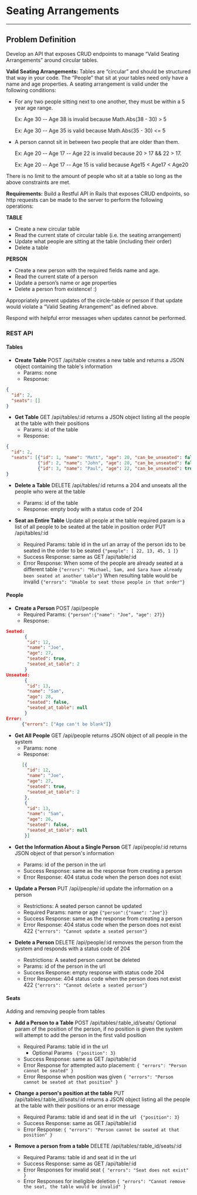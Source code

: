 # **Seating Arrangements**
--------------
## **Problem Definition**

Develop an API that exposes CRUD endpoints to manage “Valid Seating Arrangements” around circular tables.

**Valid Seating Arrangements:**
Tables are “circular” and should be structured that way in your code.
The “People” that sit at your tables need only have a name and age properties.
A seating arrangement is valid under the following conditions:

* For any two people sitting next to one another, they must be within a 5 year age range.

  Ex: Age 30 -- Age 38 is invalid because Math.Abs(38 - 30) > 5

  Ex: Age 30 -- Age 35 is valid because Math.Abs(35 - 30) <= 5

* A person cannot sit in between two people that are older than them.

  Ex: Age 20 -- Age 17 -- Age 22 is invalid because 20 > 17 && 22 > 17.
  
  Ex: Age 20 -- Age 17 -- Age 15 is valid because Age15 < Age17 < Age20


There is no limit to the amount of people who sit at a table so long as the above constraints are met.

**Requirements:**
Build a Restful API in Rails that exposes CRUD endpoints, so http requests can be made to the server to perform the following operations:

**TABLE**

* Create a new circular table
* Read the current state of circular table (i.e. the seating arrangement)
* Update what people are sitting at the table (including their order)
* Delete a table

**PERSON**

* Create a new person with the required fields name and age.
* Read the current state of a person
* Update a person’s name or age properties
* Delete a person from existence! :)

Appropriately prevent updates of the circle-table or person if that update would violate a “Valid Seating Arrangement” as defined above.

Respond with helpful error messages when updates cannot be performed.


### **REST API**

#### **Tables**

* **Create Table**
  POST /api/table
  creates a new table and returns a JSON object containing the table's information
  * Params:
    none
  * Response:
```json
{
  "id": 2,
  "seats": []
}
```
* **Get Table**
GET /api/tables/:id
returns a JSON object listing all the people at the table with their positions
  * Params:
    id of the table
  * Response:
```json
{
  "id": 2,
  "seats": [{"id": 1, "name": "Matt", "age": 20, "can_be_unseated": false},
            {"id": 2, "name": "John", "age": 20, "can_be_unseated": false},
            {"id": 3, "name": "Paul", "age": 22, "can_be_unseated": true }]
}
```
* **Delete a Table**
    DELETE /api/tables/:id
    returns a 204 and unseats all the people who were at the table
  * Params:
     id of the table
  * Response:
    empty body with a status code of 204

* **Seat an Entire Table**
    Update all people at the table required param is a list of all people to be seated at the table in position order
    PUT /api/tables/:id
  * Required Params:
    table id in the url
    an array of the person ids to be seated in the order to be seated
    `{"people": [ 22, 13, 45, 1 ]}`
  * Success Response:
    same as GET /api/table/:id
  * Error Response:
    When some of the people are already seated at a different table
    `{"errors": "Michael, Sam, and Sara have already been seated at another table"}`
    When resulting table would be invalid
    `{"errors": "Unable to seat those people in that order"}`

#### **People**
* **Create a Person**
    POST /api/people
  * Required Params:
    `{"person":{"name": "Joe", "age": 27}}`
  * Response:
```json
Seated:
       {
        "id": 12,
        "name": "Joe",
        "age": 27,
        "seated": true,
        "seated_at_table": 2
       }
Unseated:
       {
        "id": 13,
        "name": "Sam",
        "age": 28,
        "seated": false,
        "seated_at_table": null
       }
Error:
      {"errors": ["Age can't be blank"]}

```

* **Get All People**
GET /api/people
             returns JSON object of all people in the system
  * Params: none
  * Response:
```json
      [{
        "id": 12,
        "name": "Joe",
        "age": 27,
        "seated": true,
        "seated_at_table": 2
       },
       {
        "id": 13,
        "name": "Sam",
        "age": 26,
        "seated": false,
        "seated_at_table": null
       }]
```

* **Get the Information About a Single Person**
    GET /api/people/:id
    returns JSON object of that person's information
  * Params:
    id of the person in the url
  * Success Response:
    same as the response from creating a person
  * Error Response:
    404 status code when the person does not exist

* **Update a Person**
    PUT /api/people/:id
     update the information on a person
  * Restrictions:
    A seated person cannot be updated
  * Required Params:
    name or age
    `{"person":{"name": "Joe"}}`
  * Success Response:
    same as the response from creating a person
  * Error Response:
    404 status code when the person does not exist
    422 `{"errors": "Cannot update a seated person"}`

* **Delete a Person**
    DELETE /api/people/:id
    removes the person from the system and responds with a status code of 204
  * Restrictions:
    A seated person cannot be deleted
  * Params:
    id of the person in the url
  * Success Response:
    empty response with status code 204
  * Error Response:
    404 status code when the person does not exist
    422 `{"errors": "Cannot delete a seated person"}`

#### **Seats**
Adding and removing people from tables

* **Add a Person to a Table**
    POST /api/tables/:table_id/seats/
    Optional param of the position of the person, if no  position is given the system will attempt to add the  person in the first valid position
  * Required Params:
    table id in the url
    * Optional Params
  ` {"position": 3}`
  * Success Response:
    same as GET /api/table/:id
  * Error Response for attempted auto placement:
    `{ "errors": "Person cannot be seated" }`
  * Error Response when position was given
    `{ "errors": "Person cannot be seated at that position" }`

* **Change a person's position at the table**
    PUT /api/tables/:table_id/seats/:id
    returns a JSON object listing all the people at the table  with their positions or an error message
  * Required Params:
    table id and seat id in the url
  ` {"position": 3}`
  * Success Response:
    same as GET /api/table/:id
  * Error Response:
   `{ "errors": "Person cannot be seated at that position" }`

* **Remove a person from a table**
    DELETE /api/tables/:table_id/seats/:id
  * Required Params:
    table id and seat id in the url
  * Success Response:
    same as GET /api/table/:id
  * Error Responses for invalid seat
    `{ "errors": "Seat does not exist" }`
  * Error Responses for ineligible deletion
    `{ "errors": "Cannot remove the seat, the table would be invalid" }`








